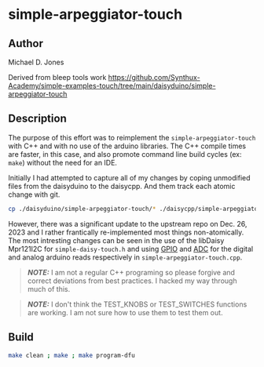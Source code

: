 # simple-arpeggiator-touch

## Author

Michael D. Jones

Derived from bleep tools work <https://github.com/Synthux-Academy/simple-examples-touch/tree/main/daisyduino/simple-arpeggiator-touch>

## Description

The purpose of this effort was to reimplement the `simple-arpeggiator-touch`
with C++ and with no use of the arduino libraries. The C++ compile times are 
faster, in this case, and also promote command line build cycles (ex: `make`)
without the need for an IDE.

Initially I had attempted to capture all of my changes by coping unmodified
files from the daisyduino to the daisycpp. And them track each atomic change
with git.

```bash
cp ./daisyduino/simple-arpeggiator-touch/* ./daisycpp/simple-arpeggiator-touch/
```

However, there was a significant update to the upstream repo on Dec. 26, 2023
and I rather frantically re-implemented most things non-atomically. The
most intresting changes can be seen in the use of the libDaisy Mpr121I2C for
`simple-daisy-touch.h` and using 
[GPIO](https://electro-smith.github.io/libDaisy/md_doc_2md_2__a1___getting-_started-_g_p_i_o.html)
and [ADC](https://electro-smith.github.io/libDaisy/md_doc_2md_2__a4___getting-_started-_a_d_cs.html) for the digital and analog arduino reads respectively in `simple-arpeggiator-touch.cpp`.

> **_NOTE:_**  I am not a regular C++ programing so please forgive and correct
> deviations from best practices. I hacked my way through much of this.

> **_NOTE:_**  I don't think the TEST_KNOBS or TEST_SWITCHES functions are
> working. I am not sure how to use them to test them out.

## Build

```bash
make clean ; make ; make program-dfu
```

